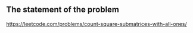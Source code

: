 ## The statement of the problem
https://leetcode.com/problems/count-square-submatrices-with-all-ones/
